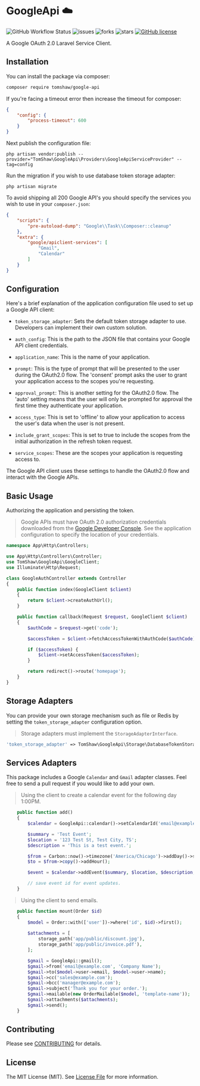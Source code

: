 # GoogleApi ☁️

![GitHub Workflow Status](https://img.shields.io/github/actions/workflow/status/tomshaw/google-api/run-tests.yml?branch=master&style=flat-square&label=tests)
![issues](https://img.shields.io/github/issues/tomshaw/google-api?style=flat&logo=appveyor)
![forks](https://img.shields.io/github/forks/tomshaw/google-api?style=flat&logo=appveyor)
![stars](https://img.shields.io/github/stars/tomshaw/google-api?style=flat&logo=appveyor)
[![GitHub license](https://img.shields.io/github/license/tomshaw/google-api)](https://github.com/tomshaw/google-api/blob/master/LICENSE)

A Google OAuth 2.0 Laravel Service Client.

## Installation

You can install the package via composer:

```bash
composer require tomshaw/google-api
```

If you're facing a timeout error then increase the timeout for composer:

```json
{
    "config": {
        "process-timeout": 600
    }
}
```

Next publish the configuration file:

```
php artisan vendor:publish --provider="TomShaw\GoogleApi\Providers\GoogleApiServiceProvider" --tag=config
```

Run the migration if you wish to use database token storage adapter:

```
php artisan migrate
```

To avoid shipping all 200 Google API's you should specify the services you wish to use in your `composer.json`:

```json
{
    "scripts": {
        "pre-autoload-dump": "Google\\Task\\Composer::cleanup"
    },
    "extra": {
        "google/apiclient-services": [
            "Gmail",
            "Calendar"
        ]
    }
}
```

## Configuration

Here's a brief explanation of the application configuration file used to set up a Google API client:

- `token_storage_adapter`: Sets the default token storage adapter to use. Developers can implement their own custom solution.

- `auth_config`: This is the path to the JSON file that contains your Google API client credentials. 

- `application_name`: This is the name of your application.

- `prompt`: This is the type of prompt that will be presented to the user during the OAuth2.0 flow. The 'consent' prompt asks the user to grant your application access to the scopes you're requesting.

- `approval_prompt`: This is another setting for the OAuth2.0 flow. The 'auto' setting means that the user will only be prompted for approval the first time they authenticate your application.

- `access_type`: This is set to 'offline' to allow your application to access the user's data when the user is not present.

- `include_grant_scopes`: This is set to true to include the scopes from the initial authorization in the refresh token request.

- `service_scopes`: These are the scopes your application is requesting access to.

The Google API client uses these settings to handle the OAuth2.0 flow and interact with the Google APIs.

## Basic Usage

Authorizing the application and persisting the token.

> Google APIs must have OAuth 2.0 authorization credentials downloaded from the [Google Developer Console](https://console.cloud.google.com/apis). See the application configuration to specify the location of your credentials. 

```php
namespace App\Http\Controllers;

use App\Http\Controllers\Controller;
use TomShaw\GoogleApi\GoogleClient;
use Illuminate\Http\Request;

class GoogleAuthController extends Controller
{
    public function index(GoogleClient $client)
    {
        return $client->createAuthUrl();
    }

    public function callback(Request $request, GoogleClient $client)
    {
        $authCode = $request->get('code');

        $accessToken = $client->fetchAccessTokenWithAuthCode($authCode);

        if ($accessToken) {
            $client->setAccessToken($accessToken);
        }

        return redirect()->route('homepage');
    }
}
```

## Storage Adapters

You can provide your own storage mechanism such as file or Redis by setting the `token_storage_adapter` configuration option.

> Storage adapters must implement the `StorageAdapterInterface`.

```php
'token_storage_adapter' => TomShaw\GoogleApi\Storage\DatabaseTokenStorage::class,
```

## Services Adapters

This package includes a Google `Calendar` and `Gmail` adapter classes. Feel free to send a pull request if you would like to add your own. 

> Using the client to create a calendar event for the following day 1:00PM.

```php
    public function add()
    {
        $calendar = GoogleApi::calendar()->setCalendarId('email@example.com');

        $summary = 'Test Event';
        $location = '123 Test St, Test City, TS';
        $description = 'This is a test event.';

        $from = Carbon::now()->timezone('America/Chicago')->addDay()->startOfDay()->addHours(13);
        $to = $from->copy()->addHour();

        $event = $calendar->addEvent($summary, $location, $description, $from, $to);

        // save event id for event updates.
    }
```

> Using the client to send emails.

```php
    public function mount(Order $id)
    {
        $model = Order::with(['user'])->where('id', $id)->first();
        
        $attachments = [
            storage_path('app/public/discount.jpg'),
            storage_path('app/public/invoice.pdf'),
        ];

        $gmail = GoogleApi::gmail();
        $gmail->from('email@example.com', 'Company Name');
        $gmail->to($model->user->email, $model->user->name);
        $gmail->cc('sales@example.com');
        $gmail->bcc('manager@example.com');
        $gmail->subject('Thank you for your order.');
        $gmail->mailable(new OrderMailable($model, 'template-name'));
        $gmail->attachments($attachments);
        $gmail->send();
    }
```

## Contributing

Please see [CONTRIBUTING](CONTRIBUTING.md) for details.

## License

The MIT License (MIT). See [License File](LICENSE) for more information.
